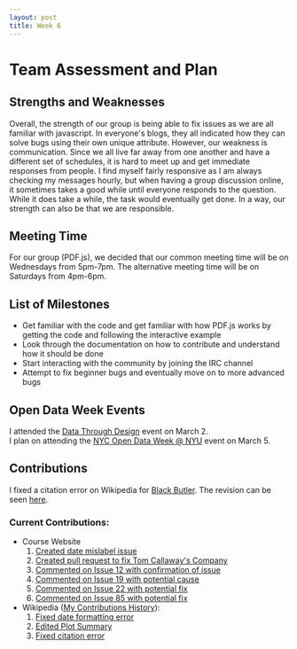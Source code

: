 ```yaml
--- 
layout: post
title: Week 6
---
```


# Team Assessment and Plan

## Strengths and Weaknesses
Overall, the strength of our group is being able to fix issues as we are all familiar with javascript. In everyone's blogs, they all indicated how they can solve bugs using their own unique attribute. However, our weakness is communication. Since we all live far away from one another and have a different set of schedules, it is hard to meet up and get immediate responses from people. I find myself fairly responsive as I am always checking my messages hourly, but when having a group discussion online, it sometimes takes a good while until everyone responds to the question. While it does take a while, the task would eventually get done. In a way, our strength can also be that we are responsible. 

## Meeting Time
For our group (PDF.js), we decided that our common meeting time will be on Wednesdays from 5pm-7pm. The alternative meeting time will be on Saturdays from 4pm-6pm. 

## List of Milestones
* Get familiar with the code and get familiar with how PDF.js works by getting the code and following the interactive example
* Look through the documentation on how to contribute and understand how it should be done
* Start interacting with the community by joining the IRC channel
* Attempt to fix beginner bugs and eventually move on to more advanced bugs 

## Open Data Week Events
I attended the [Data Through Design](http://www.open-data.nyc/#details80) event on March 2.  
I plan on attending the [NYC Open Data Week @ NYU](http://www.open-data.nyc/#details75) event on March 5. 

## Contributions
I fixed a citation error on Wikipedia for [Black Butler](https://en.wikipedia.org/wiki/Black_Butler). The revision can be seen [here](https://en.wikipedia.org/w/index.php?title=Black_Butler&oldid=828709889).

### Current Contributions:
* Course Website  
  1. [Created date mislabel issue](https://github.com/joannakl/cs480_s18/issues/9)
  2. [Created pull request to fix Tom Callaway's Company](https://github.com/joannakl/cs480_s18/pull/56)
  3. [Commented on Issue 12 with confirmation of issue](https://github.com/joannakl/cs480_s18/issues/12)
  4. [Commented on Issue 19 with potential cause](https://github.com/joannakl/cs480_s18/issues/19)
  5. [Commented on Issue 22 with potential fix](https://github.com/joannakl/cs480_s18/issues/22)
  6. [Commented on Issue 85 with potential fix](https://github.com/joannakl/cs480_s18/issues/85)
* Wikipedia ([My Contributions History](https://en.wikipedia.org/wiki/Special:Contributions/CarrotWater)): 
  1. [Fixed date formatting error](https://en.wikipedia.org/w/index.php?title=Love_Live!_Sunshine!!&oldid=824717197)
  2. [Edited Plot Summary](https://en.wikipedia.org/w/index.php?title=Love_Live!_Sunshine!!&oldid=824967655)
  3. [Fixed citation error](https://en.wikipedia.org/w/index.php?title=Black_Butler&oldid=828709889)
  
  
